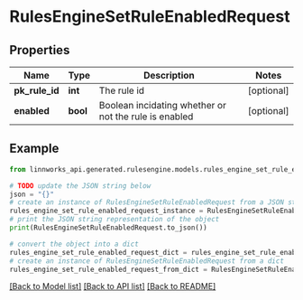 # RulesEngineSetRuleEnabledRequest


## Properties

Name | Type | Description | Notes
------------ | ------------- | ------------- | -------------
**pk_rule_id** | **int** | The rule id | [optional] 
**enabled** | **bool** | Boolean incidating whether or not the rule is enabled | [optional] 

## Example

```python
from linnworks_api.generated.rulesengine.models.rules_engine_set_rule_enabled_request import RulesEngineSetRuleEnabledRequest

# TODO update the JSON string below
json = "{}"
# create an instance of RulesEngineSetRuleEnabledRequest from a JSON string
rules_engine_set_rule_enabled_request_instance = RulesEngineSetRuleEnabledRequest.from_json(json)
# print the JSON string representation of the object
print(RulesEngineSetRuleEnabledRequest.to_json())

# convert the object into a dict
rules_engine_set_rule_enabled_request_dict = rules_engine_set_rule_enabled_request_instance.to_dict()
# create an instance of RulesEngineSetRuleEnabledRequest from a dict
rules_engine_set_rule_enabled_request_from_dict = RulesEngineSetRuleEnabledRequest.from_dict(rules_engine_set_rule_enabled_request_dict)
```
[[Back to Model list]](../README.md#documentation-for-models) [[Back to API list]](../README.md#documentation-for-api-endpoints) [[Back to README]](../README.md)


